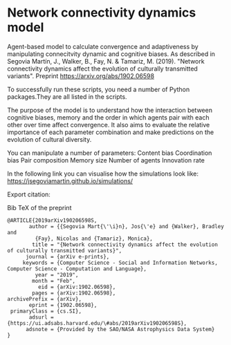 # Network connectivity dynamics model
Agent-based model to calculate convergence and adaptiveness by manipulating connecitvity dynamic and cognitive biases. As described in Segovia Martín, J., Walker, B., Fay, N. &amp; Tamariz, M. (2019). "Network connectivity dynamics affect the evolution of culturally transmitted variants". Preprint https://arxiv.org/abs/1902.06598

To successfully run these scripts, you need a number of Python packages.They are all listed in the scripts.

The purpose of the model is to understand how the interaction between cognitive biases, memory and the order in which agents pair with each other over time affect convergence. It also aims to evaluate the relative importance of each parameter combination and make predictions on the evolution of cultural diversity. 

You can manipulate a number of parameters:
Content bias
Coordination bias
Pair composition
Memory size
Number of agents
Innovation rate

In the following link you can visualise how the simulations look like:
https://jsegoviamartin.github.io/simulations/

Export citation:

Bib TeX of the preprint
```
@ARTICLE{2019arXiv190206598S,
       author = {{Segovia Mart{\'\i}n}, Jos{\'e} and {Walker}, Bradley and
         {Fay}, Nicolas and {Tamariz}, Monica},
        title = "{Network connectivity dynamics affect the evolution of culturally transmitted variants}",
      journal = {arXiv e-prints},
     keywords = {Computer Science - Social and Information Networks, Computer Science - Computation and Language},
         year = "2019",
        month = "Feb",
          eid = {arXiv:1902.06598},
        pages = {arXiv:1902.06598},
archivePrefix = {arXiv},
       eprint = {1902.06598},
 primaryClass = {cs.SI},
       adsurl = {https://ui.adsabs.harvard.edu/\#abs/2019arXiv190206598S},
      adsnote = {Provided by the SAO/NASA Astrophysics Data System}
}
```
